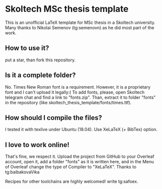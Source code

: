 # Skoltech MSc thesis template
This is an unofficial LaTeX template for MSc thesis in a Skoltech university. Many thanks to Nikolai Semenov (tg:semenovn) as he did most part of the work.

## How to use it?
put a star, than fork this repository.

## Is it a complete folder?
No. Times New Roman font is a requirement. However, it is a proprietary font and I can't upload it legally:( 
To add fonts, please, open Skoltech telegram chat and find a link to "fonts.zip". Than, extract it to folder "fonts" in the repository (like skoltech\_thesis\_template/fonts/times.ttf).

## How should I compile the files? 
I tested it with texlive under Ubuntu (18.04). Use XeLaTeX (+ BibTex) option. 

## I love to work online!
That's fine, we respect it. Upload the project from GitHub to your Overleaf account, open it, add a folder "fonts" as it is written here, and in the Menu of Overleaf change the type of Compiler to "XeLaTeX". Thanks to tg:baibakovaVika 

Recipes for other toolchains are highly welcomed! write tg:safoex.



